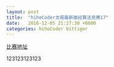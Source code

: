 ```yaml
---
layout: post
title:  "hihoCoder太阁最新面经算法竞赛17"
date:   2016-12-05 21:27:30 +0800
categories: hihoCoder bittiger
---
```


[比赛地址][contest-site]


123123123123

[contest-site]: http://hihocoder.com/contest/hihointerview26/problems
